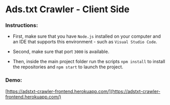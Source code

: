 # Ads.txt Crawler - Client Side

### Instructions:
* First, make sure that you have `Node.js` installed on your computer and an IDE that supports this environment - such as `Visual Studio Code`.

* Second, make sure that port `3000` is available.

* Then, inside the main project folder run the scripts `npm install` to install the repositories and `npm start` to launch the project.

### Demo:
[https://adstxt-crawler-frontend.herokuapp.com/](https://adstxt-crawler-frontend.herokuapp.com/)